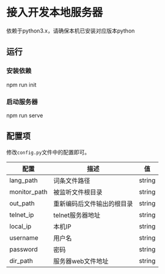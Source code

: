 # 接入开发本地服务器
依赖于python3.x，请确保本机已安装对应版本python

## 运行

### 安装依赖

npm run init

### 启动服务器

npm run serve

## 配置项

修改`config.py`文件中的配置即可。

| 配置      | 描述 | 值   |
| --------- | ---- | ---- |
| lang_path | 词条文件路径 | string |
| monitor_path | 被监听文件根目录 | string |
| out_path |重新编码后文件输出的根目录| string |
| telnet_ip |  telnet服务器地址    | string |
| local_ip |  本机IP    | string |
| username | 用户名     | string |
| password | 密码     | string |
| dir_path | 服务器web文件地址     | string |

